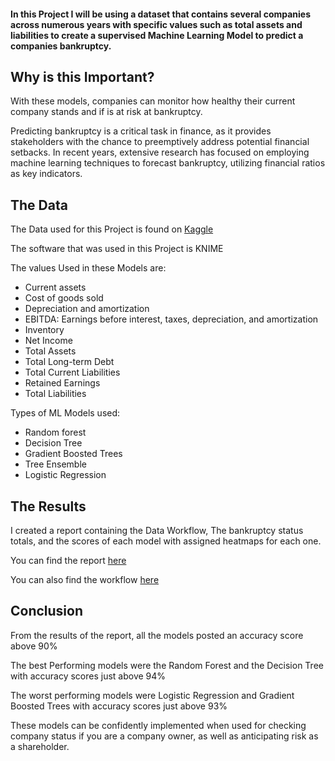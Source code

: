 #### In this Project I will be using a dataset that contains several companies across numerous years with specific values such as total assets and liabilities to create a supervised Machine Learning Model to predict a companies bankruptcy.

## Why is this Important?
With these models, companies can monitor how healthy their current company stands and if is at risk at bankruptcy.

Predicting bankruptcy is a critical task in finance, as it provides stakeholders with the chance to preemptively address potential financial setbacks. In recent years, extensive research has focused on employing machine learning techniques to forecast bankruptcy, utilizing financial ratios as key indicators.

## The Data 
The Data used for this Project is found on [Kaggle](https://www.kaggle.com/datasets/utkarshx27/american-companies-bankruptcy-prediction-dataset/data)

The software that was used in this Project is KNIME 

The values Used in these Models are:
- Current assets
- Cost of goods sold
- Depreciation and amortization
- EBITDA: Earnings before interest, taxes, depreciation, and amortization
- Inventory
- Net Income
- Total Assets
- Total Long-term Debt
- Total Current Liabilities
- Retained Earnings
- Total Liabilities

Types of ML Models used:
- Random forest
- Decision Tree
- Gradient Boosted Trees
- Tree Ensemble
- Logistic Regression
## The Results
I created a report containing the Data Workflow, The bankruptcy status totals, and the scores of each model with assigned heatmaps for each one.

You can find the report [here](https://github.com/AshtonJaubert/Portfolio/blob/main/Bankruptcy%20ML%20Project/ML_Report.pdf)
  
 You can also find the workflow [here](https://hub.knime.com/-/spaces/-/~QFBj6pZc3i1rjR66/)

## Conclusion
From the results of the report, all the models posted an accuracy score above 90%

The best Performing models were the Random Forest and the Decision Tree with accuracy scores just above 94%

The worst performing models were Logistic Regression and Gradient Boosted Trees with accuracy scores just above 93%

These models can be confidently implemented when used for checking company status if you are a company owner, as well as anticipating risk as a shareholder.



